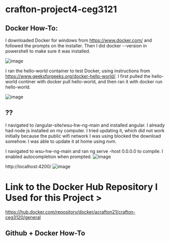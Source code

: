 # crafton-project4-ceg3121


## Docker How-To:

I downloaded Docker for windows from https://www.docker.com/ and followed the prompts on the installer. Then I did docker --version in powershell to make sure it was installed.
  
![image](https://github.com/user-attachments/assets/410dd96c-bde8-4160-acc7-9dea1256ab6a)

      
I ran the hello-world container to test Docker, using instructions from https://www.geeksforgeeks.org/docker-hello-world/.
I first pulled the hello-world continer with docker pull hello-world, and then ran it with docker run hello-world. 
  
![image](https://github.com/user-attachments/assets/1fbf9e40-40b8-4f0f-9fba-f600ffece131)


## ??
I navigated to /angular-site/wsu-hw-ng-main and installed angular. 
I already had node js installed on my computer. I tried updating it, which did not work initially because the public wifi network I was using blocked the download somehow. I was able to update it at home using nvm. 


I navigated to wsu-hw-ng-main and ran ng serve -host 0.0.0.0 to compile. 
I enabled autocompletion when prompted.
![image](https://github.com/user-attachments/assets/2fb7a683-7e9b-4e15-8fe0-12ccb068e881)

http://localhost:4200/
![image](https://github.com/user-attachments/assets/84671484-acba-47ad-bc07-4ec936c4a49a)

# Link to the Docker Hub Repository I Used for this Project > 
  https://hub.docker.com/repository/docker/acrafton21/crafton-ceg3120/general

## Github + Docker How-To





  
